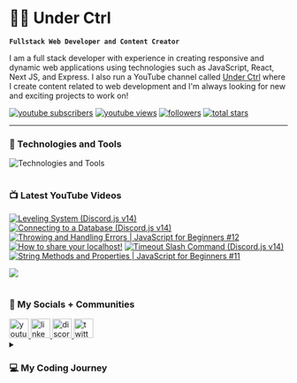 # 👨‍💻 Under Ctrl

**`Fullstack Web Developer and Content Creator`**

I am a full stack developer with experience in creating responsive and dynamic web applications using technologies such as JavaScript, React, Next JS, and Express. I also run a YouTube channel called [Under Ctrl](https://youtube.com/@underctrl) where I create content related to web development and I'm always looking for new and exciting projects to work on!

<p align="left">
      <a href="https://www.youtube.com/@underctrl?sub_confirmation=1">
         <img alt="youtube subscribers" title="Subscribe" src="https://custom-icon-badges.demolab.com/youtube/channel/subscribers/UCz9RBZbD1JqTGUvs0GPUtrQ?color=%23E05D44&label=SUBSCRIBE&logo=video&logoColor=white&style=for-the-badge&labelColor=CE4630"/></a> 
      <a href="https://www.youtube.com/@underctrl/videos">
         <img alt="youtube views" title="YouTube Views" src="https://custom-icon-badges.demolab.com/youtube/channel/views/UCz9RBZbD1JqTGUvs0GPUtrQ?color=%23E1AD0E&logo=eye&logoColor=white&style=for-the-badge&labelColor=C79600"/></a> 
      <a href="https://github.com/notunderctrl?tab=followers">
         <img alt="followers" title="Follow me" src="https://custom-icon-badges.demolab.com/github/followers/notunderctrl?color=236ad3&labelColor=1155ba&style=for-the-badge&logo=person-add&label=Follow&logoColor=white"/></a>
      <a href="https://github.com/notunderctrl?tab=repositories&sort=stargazers">
         <img alt="total stars" title="Total stars on GitHub" src="https://custom-icon-badges.demolab.com/github/stars/notunderctrl?color=55960c&style=for-the-badge&labelColor=488207&logo=star"/></a>
</p>
   
---

### 🧰 Technologies and Tools

<div>
  <img src="https://skillicons.dev/icons?i=vscode,html,css,scss,js,nodejs,mongodb,express,git,react,next,ts,tailwind" alt="Technologies and Tools" />
</div>

#

### 📺 Latest YouTube Videos

 <!-- BEGIN YOUTUBE-CARDS -->
[![Leveling System (Discord.js v14)](https://ytcards.demolab.com/?id=QeNFkTUqwIw&title=Leveling+System+%28Discord.js+v14%29&lang=en&timestamp=1675436425&background_color=%230d1117&title_color=%23ffffff&stats_color=%23dedede&width=250 "Leveling System (Discord.js v14)")](https://www.youtube.com/watch?v=QeNFkTUqwIw)
[![Connecting to a Database (Discord.js v14)](https://ytcards.demolab.com/?id=edeNqzKvj0g&title=Connecting+to+a+Database+%28Discord.js+v14%29&lang=en&timestamp=1675090833&background_color=%230d1117&title_color=%23ffffff&stats_color=%23dedede&width=250 "Connecting to a Database (Discord.js v14)")](https://www.youtube.com/watch?v=edeNqzKvj0g)
[![Throwing and Handling Errors | JavaScript for Beginners #12](https://ytcards.demolab.com/?id=DmjGZgjp_Z8&title=Throwing+and+Handling+Errors+%7C+JavaScript+for+Beginners+%2312&lang=en&timestamp=1674831609&background_color=%230d1117&title_color=%23ffffff&stats_color=%23dedede&width=250 "Throwing and Handling Errors | JavaScript for Beginners #12")](https://www.youtube.com/watch?v=DmjGZgjp_Z8)
[![How to share your localhost!](https://ytcards.demolab.com/?id=RLYqvlOw1mE&title=How+to+share+your+localhost%21&lang=en&timestamp=1674658816&background_color=%230d1117&title_color=%23ffffff&stats_color=%23dedede&width=250 "How to share your localhost!")](https://www.youtube.com/watch?v=RLYqvlOw1mE)
[![Timeout Slash Command (Discord.js v14)](https://ytcards.demolab.com/?id=bSVFeuWLyUI&title=Timeout+Slash+Command+%28Discord.js+v14%29&lang=en&timestamp=1674486021&background_color=%230d1117&title_color=%23ffffff&stats_color=%23dedede&width=250 "Timeout Slash Command (Discord.js v14)")](https://www.youtube.com/watch?v=bSVFeuWLyUI)
[![String Methods and Properties | JavaScript for Beginners #11](https://ytcards.demolab.com/?id=ayrM671vKH4&title=String+Methods+and+Properties+%7C+JavaScript+for+Beginners+%2311&lang=en&timestamp=1674226803&background_color=%230d1117&title_color=%23ffffff&stats_color=%23dedede&width=250 "String Methods and Properties | JavaScript for Beginners #11")](https://www.youtube.com/watch?v=ayrM671vKH4)
<!-- END YOUTUBE-CARDS -->

[<img src="https://custom-icon-badges.demolab.com/badge/-Subscribe%20For%20More-red?style=for-the-badge&logo=video&logoColor=white"/>](https://www.youtube.com/@underctrl?sub_confirmation=1)

#

###  💬 My Socials + Communities

<div>
  <a href="https://youtube.com/@underctrl" target="_blank">
    <img src="https://img.shields.io/static/v1?message=Youtube&logo=youtube&label=&color=FF0000&logoColor=white&labelColor=&style=for-the-badge" height="35" alt="youtube logo"  />
  </a>
  <a href="https://www.linkedin.com/in/avraj-sahota-0a517825b" target="_blank">
    <img src="https://img.shields.io/static/v1?message=LinkedIn&logo=linkedin&label=&color=0072b1&logoColor=white&labelColor=&style=for-the-badge" height="35" alt="linkedin logo"  />
  </a> 
  <a href="https://discord.underctrl.io" target="_blank">
    <img src="https://img.shields.io/static/v1?message=Discord&logo=discord&label=&color=7289DA&logoColor=white&labelColor=&style=for-the-badge" height="35" alt="discord logo"  />
  </a>
  <a href="https://twitter.com/notunderctrl" target="_blank">
    <img src="https://img.shields.io/static/v1?message=Twitter&logo=twitter&label=&color=1DA1F2&logoColor=white&labelColor=&style=for-the-badge" height="35" alt="twitter logo"  />
  </a>
</div>

<details>
 <summary><h3>💻 My Coding Journey</h3></summary>
I got into coding in 2020, when Discord released the verified bot developer badge. I was intrigued by the idea of creating my own custom bot for the platform, so I decided to give it a try. I had no prior experience in coding, but I thought I might as well give it a shot.
<br>
<br>
I dove headfirst into Node.js and began working on my first discord bot. I encountered many challenges along the way since it was my first time coding, but I eventually got my bot up and running with some 10-15 commands. With the help of a few online friends I managed to get my bot added in a decent number of servers. However, just as I was about to apply for the verified bot developer badge, Discord removed the option altogether.
<br>
<br>
Despite this setback, I was still fascinated by the idea of creating my own web applications. I began to explore other areas of web development, and soon discovered the world of front-end web development. I learned HTML, CSS, and JavaScript, and began recreating webpages.
<br>
<br>
As my skills and knowledge grew, I started to delve deeper into web development, and eventually began building full-stack web applications. I found coding to be challenging, but also extremely rewarding. I loved the feeling of creating something from scratch, and watching it come to life.
<br>
<br>
I continue to work on my coding skills, and I am excited to see where this journey will take me. I am grateful for the opportunity to share my work on Github, and I hope to inspire others to explore the world of coding as well.
